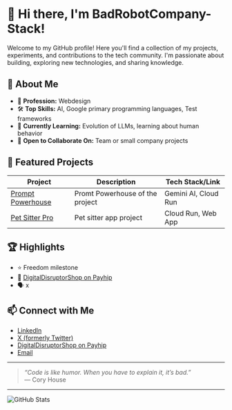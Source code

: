 # 👋 Hi there, I'm BadRobotCompany-Stack!

Welcome to my GitHub profile! Here you'll find a collection of my projects, experiments, and contributions to the tech community. I'm passionate about building, exploring new technologies, and sharing knowledge.

## 🚀 About Me

- 💼 **Profession:** Webdesign  
- 🛠️ **Top Skills:** AI, Google primary programming languages, Test frameworks  
- 🌱 **Currently Learning:** Evolution of LLMs, learning about human behavior  
- 🤝 **Open to Collaborate On:** Team or small company projects  

## 📂 Featured Projects

| Project | Description | Tech Stack/Link |
|---------|-------------|----------------|
| [Prompt Powerhouse](https://gemini-prompt-powerhouse-773504783089.us-west1.run.app/) | Promt Powerhouse of the project | Gemini AI, Cloud Run |
| [Pet Sitter Pro](https://copy-of-pet-sitter-pro-1037953014301.us-west1.run.app) | Pet sitter app project | Cloud Run, Web App |

## 🏆 Highlights

- ⭐ Freedom milestone  
- 📝 [DigitalDisruptorShop on Payhip](https://payhip.com/DigitalDisruptorShop)  
- 🗣️ x  

## 📫 Connect with Me

- [LinkedIn](#)
- [X (formerly Twitter)](https://x.com/DisruptorShop)
- [DigitalDisruptorShop on Payhip](https://payhip.com/DigitalDisruptorShop)
- [Email](mailto:your@email.com)

---

> *“Code is like humor. When you have to explain it, it’s bad.”*  
> — Cory House

---

![GitHub Stats](https://github-readme-stats.vercel.app/api?username=badrobotcompany-stack&show_icons=true&hide_title=true)

<!--
**badrobotcompany-stack/badrobotcompany-stack** is a ✨ special ✨ repository because its `README.md` (this file) appears on your GitHub profile.
-->
